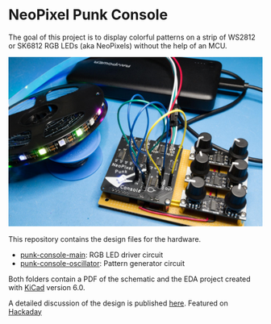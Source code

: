 # NeoPixel Punk Console

The goal of this project is to display colorful patterns on a strip of WS2812 or SK6812 RGB LEDs (aka NeoPixels) without the help of an MCU.

![assembled project](images/punk-console-finished.jpg)

This repository contains the design files for the hardware.
* [punk-console-main](neopixel-punk-main): RGB LED driver circuit
* [punk-console-oscillator](neopixel-punk-oscillator): Pattern generator circuit

Both folders contain a PDF of the schematic and the EDA project created with [KiCad](https://www.kicad.org/) version 6.0.

A detailed discussion of the design is published [here](https://hackaday.io/project/183093-neopixel-punk-console).
Featured on [Hackaday](https://hackaday.com/2022/01/01/neopixel-punk-console-drives-ws2812s-using-555-timers/)
